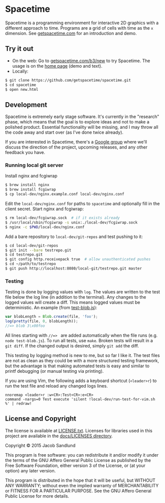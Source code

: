 # Spacetime

Spacetime is a programming environment for interactive 2D graphics with a different approach to time. Programs are a grid of cells with time as the `x` dimension. See [getspacetime.com](https://www.getspacetime.com) for an introduction and demo.

## Try it out

* On the web: Go to [getspacetime.com/b3/new](https://www.getspacetime.com/b3/new) to try Spacetime. The usage is on the [home page](https://www.getspacetime.com) (demo and text).
* Locally:

``` bash
$ git clone https://github.com/getspacetime/spacetime.git
$ cd spacetime
$ open new.html
```

## Development

Spacetime is extremely early stage software. It's currently in the "research" phase, which means that the goal is to explore ideas and not to make a polished product. Essential functionality will be missing, and I may throw all the code away and start over (as I've done twice already).

If you are interested in Spacetime, there's a [Google group](https://groups.google.com/forum/#!forum/spacetime-talk) where we'll discuss the direction of the project, upcoming releases, and any other feedback you have.

### Running local git server

Install nginx and fcgiwrap
``` bash
$ brew install nginx
$ brew install fcgiwrap
$ cp local-dev/nginx.example.conf local-dev/nginx.conf
```

Edit the `local-dev/nginx.conf` for paths to `spacetime` and optionally fill in the client secret. Start nginx and fcgiwrap:

``` bash
$ rm local-dev/fcgiwrap.sock  # if it exists already
$ /usr/local/sbin/fcgiwrap -s unix:./local-dev/fcgiwrap.sock
$ nginx -c $PWD/local-dev/nginx.conf
```

Add a bare repository to `local-dev/git-repos` and test pushing to it:

``` bash
$ cd local-dev/git-repos
$ git init --bare testrepo.git
$ cd testrepo.git
$ git config http.receivepack true  # allow unauthenticated pushes
$ cd ~/path/to/testrepo
$ git push http://localhost:8080/local-git/testrepo.git master
```

### Testing

Testing is done by logging values with `log`. The values are written to the test file below the log line (in addition to the terminal). Any changes to the logged values will create a diff. This means logged values must be deterministic. An example (from [test-blob.js](https://github.com/getspacetime/spacetime/blob/master/test/gitmem/test-blob.js)):

``` js
var blobLength = Blob.create(file, 'foo');
log(pretty(file, 0, blobLength));
//=> blob 3\x00foo
```

All lines starting with `//=> ` are added automatically when the file runs (e.g. `node test-blob.js`). To run all tests, use `make`. Broken tests will result in a `git diff`. If the changed output is desired, simply `git add` the diff.

This testing by logging method is new to me, but so far I like it. The test files are not as clean as they could be with a more structured testing framework, but the advantage is that making automated tests is easy and similar to printf debugging (or manual testing via printing).

If you are using Vim, the following adds a keyboard shortcut (`<leader>r`) to run the test file and reload any changed logs lines.

``` vim
nnoremap <leader>r :w<CR>:Test<CR>:e<CR>
command -nargs=0 Test execute 'silent !local-dev/run-test-for-vim.sh %' | redraw!
```

## License and Copyright

The license is available at [LICENSE.txt](https://github.com/getspacetime/spacetime/blob/master/LICENSE.txt). Licenses for libraries used in this project are available in the [docs/LICENSES directory](https://github.com/getspacetime/spacetime/tree/master/docs/LICENSES).

Copyright &copy; 2015  Jacob Sandlund

This program is free software: you can redistribute it and/or modify
it under the terms of the GNU Affero General Public License as published by
the Free Software Foundation, either version 3 of the License, or
(at your option) any later version.

This program is distributed in the hope that it will be useful,
but WITHOUT ANY WARRANTY; without even the implied warranty of
MERCHANTABILITY or FITNESS FOR A PARTICULAR PURPOSE.  See the
GNU Affero General Public License for more details.
